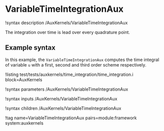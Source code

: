 # VariableTimeIntegrationAux

!syntax description /AuxKernels/VariableTimeIntegrationAux

The integration over time is lead over every quadrature point.

## Example syntax

In this example, the `VariableTimeIntegrationAux` computes the time integral of variable
`u` with a first, second and third order scheme respectively.

!listing test/tests/auxkernels/time_integration/time_integration.i block=AuxKernels

!syntax parameters /AuxKernels/VariableTimeIntegrationAux

!syntax inputs /AuxKernels/VariableTimeIntegrationAux

!syntax children /AuxKernels/VariableTimeIntegrationAux

!tag name=VariableTimeIntegrationAux pairs=module:framework system:auxkernels
